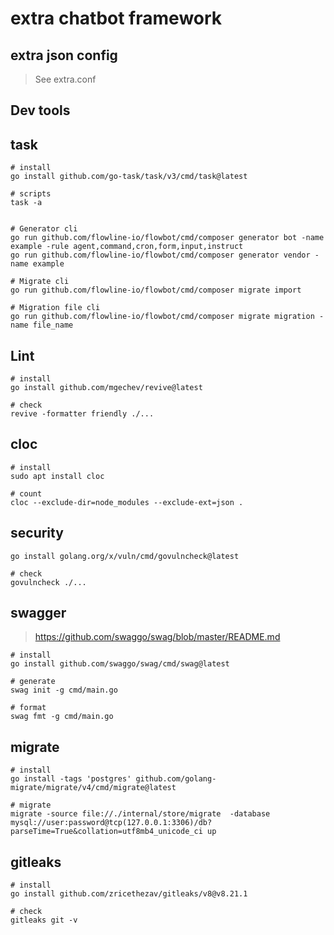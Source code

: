 # extra chatbot framework

## extra json config

> See extra.conf

## Dev tools

## task

```shell
# install
go install github.com/go-task/task/v3/cmd/task@latest

# scripts
task -a
```

```shell

# Generator cli
go run github.com/flowline-io/flowbot/cmd/composer generator bot -name example -rule agent,command,cron,form,input,instruct
go run github.com/flowline-io/flowbot/cmd/composer generator vendor -name example

# Migrate cli
go run github.com/flowline-io/flowbot/cmd/composer migrate import

# Migration file cli
go run github.com/flowline-io/flowbot/cmd/composer migrate migration -name file_name
```

## Lint

```shell
# install
go install github.com/mgechev/revive@latest

# check
revive -formatter friendly ./...
```

## cloc

```shell
# install
sudo apt install cloc

# count
cloc --exclude-dir=node_modules --exclude-ext=json .
```

## security

```shell
go install golang.org/x/vuln/cmd/govulncheck@latest

# check
govulncheck ./...
```

## swagger

> https://github.com/swaggo/swag/blob/master/README.md

```shell
# install
go install github.com/swaggo/swag/cmd/swag@latest

# generate
swag init -g cmd/main.go

# format
swag fmt -g cmd/main.go
```

## migrate

```shell
# install
go install -tags 'postgres' github.com/golang-migrate/migrate/v4/cmd/migrate@latest

# migrate
migrate -source file://./internal/store/migrate  -database mysql://user:password@tcp(127.0.0.1:3306)/db?parseTime=True&collation=utf8mb4_unicode_ci up
```

## gitleaks

```shell
# install
go install github.com/zricethezav/gitleaks/v8@v8.21.1

# check
gitleaks git -v
```
